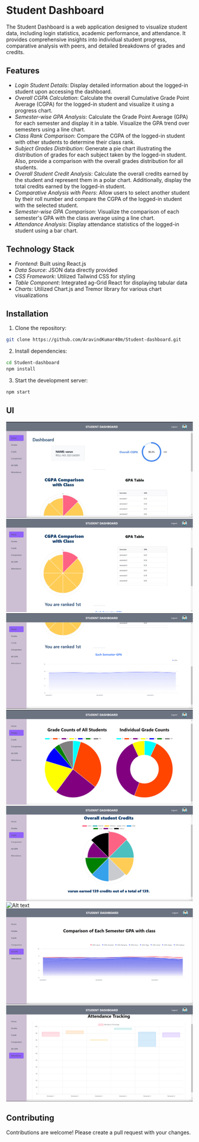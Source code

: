 # Student Dashboard

The Student Dashboard is a web application designed to visualize student data, including login statistics, academic performance, and attendance. It provides comprehensive insights into individual student progress, comparative analysis with peers, and detailed breakdowns of grades and credits.

## Features

- _Login Student Details_: Display detailed information about the logged-in student upon accessing the dashboard.
- _Overall CGPA Calculation_: Calculate the overall Cumulative Grade Point Average (CGPA) for the logged-in student and visualize it using a progress chart.
- _Semester-wise GPA Analysis_: Calculate the Grade Point Average (GPA) for each semester and display it in a table. Visualize the GPA trend over semesters using a line chart.
- _Class Rank Comparison_: Compare the CGPA of the logged-in student with other students to determine their class rank.
- _Subject Grades Distribution_: Generate a pie chart illustrating the distribution of grades for each subject taken by the logged-in student. Also, provide a comparison with the overall grades distribution for all students.
- _Overall Student Credit Analysis_: Calculate the overall credits earned by the student and represent them in a polar chart. Additionally, display the total credits earned by the logged-in student.
- _Comparative Analysis with Peers_: Allow users to select another student by their roll number and compare the CGPA of the logged-in student with the selected student.
- _Semester-wise GPA Comparison_: Visualize the comparison of each semester's GPA with the class average using a line chart.
- _Attendance Analysis_: Display attendance statistics of the logged-in student using a bar chart.

## Technology Stack

- _Frontend_: Built using React.js
- _Data Source_: JSON data directly provided
- _CSS Framework_: Utilized Tailwind CSS for styling
- _Table Component_: Integrated ag-Grid React for displaying tabular data
- _Charts_: Utilized Chart.js and Tremor library for various chart visualizations

## Installation

1. Clone the repository:

```bash
git clone https://github.com/AravindKumar40m/Student-dashboard.git
```

2. Install dependencies:

```bash
cd Student-dashboard
npm install
```

3. Start the development server:

```bash
npm start
```

## UI

<img src="https://github.com/AravindKumar40m/Student-dashboard/blob/main/src/assets/image/Home-1.jpg" alt="Alt text" title="Home-1 page-1">
<img src="https://github.com/AravindKumar40m/Student-dashboard/blob/main/src/assets/image/Home-2.png" alt="Alt text" title="Home-2 page-1">
<img src="https://github.com/AravindKumar40m/Student-dashboard/blob/main/src/assets/image/Home-3.png" alt="Alt text" title="Home-3 page-1">
<img src="https://github.com/AravindKumar40m/Student-dashboard/blob/main/src/assets/image/grades.png" alt="Alt text" title="Grades page-2">
<img src="https://github.com/AravindKumar40m/Student-dashboard/blob/main/src/assets/image/credit.png" alt="Alt text" title="Credit page-3">
<img src="https://github.com/AravindKumar40m/Student-dashboard/blob/main/src/assets/image/comapare.png" alt="Alt text" title="Comparison page-4">
<img src="https://github.com/AravindKumar40m/Student-dashboard/blob/main/src/assets/image/allGpa.png" alt="Alt text" title="All-GPA page-5">
<img src="https://github.com/AravindKumar40m/Student-dashboard/blob/main/src/assets/image/attendance.png" alt="Alt text" title="Attendance page-6">

## Contributing

Contributions are welcome! Please create a pull request with your changes.
